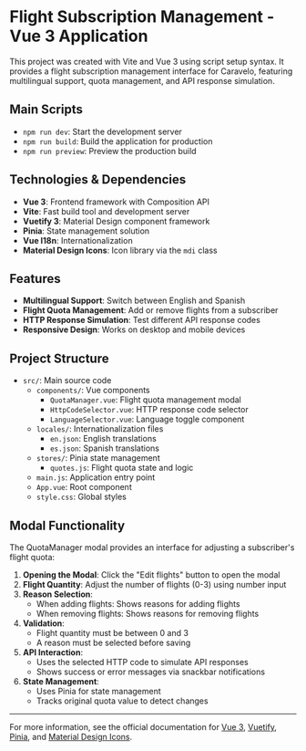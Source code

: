 # Flight Subscription Management - Vue 3 Application

This project was created with Vite and Vue 3 using script setup syntax. It provides a flight subscription management interface for Caravelo, featuring multilingual support, quota management, and API response simulation.

## Main Scripts

- `npm run dev`: Start the development server
- `npm run build`: Build the application for production
- `npm run preview`: Preview the production build

## Technologies & Dependencies

- **Vue 3**: Frontend framework with Composition API
- **Vite**: Fast build tool and development server
- **Vuetify 3**: Material Design component framework
- **Pinia**: State management solution
- **Vue I18n**: Internationalization
- **Material Design Icons**: Icon library via the `mdi` class

## Features

- **Multilingual Support**: Switch between English and Spanish
- **Flight Quota Management**: Add or remove flights from a subscriber
- **HTTP Response Simulation**: Test different API response codes
- **Responsive Design**: Works on desktop and mobile devices

## Project Structure
- `src/`: Main source code
  - `components/`: Vue components
    - `QuotaManager.vue`: Flight quota management modal
    - `HttpCodeSelector.vue`: HTTP response code selector
    - `LanguageSelector.vue`: Language toggle component
  - `locales/`: Internationalization files
    - `en.json`: English translations
    - `es.json`: Spanish translations
  - `stores/`: Pinia state management
    - `quotes.js`: Flight quota state and logic
  - `main.js`: Application entry point
  - `App.vue`: Root component
  - `style.css`: Global styles

## Modal Functionality

The QuotaManager modal provides an interface for adjusting a subscriber's flight quota:

1. **Opening the Modal**: Click the "Edit flights" button to open the modal
2. **Flight Quantity**: Adjust the number of flights (0-3) using number input
3. **Reason Selection**: 
   - When adding flights: Shows reasons for adding flights
   - When removing flights: Shows reasons for removing flights
4. **Validation**:
   - Flight quantity must be between 0 and 3
   - A reason must be selected before saving
5. **API Interaction**: 
   - Uses the selected HTTP code to simulate API responses
   - Shows success or error messages via snackbar notifications
6. **State Management**: 
   - Uses Pinia for state management
   - Tracks original quota value to detect changes

---

For more information, see the official documentation for [Vue 3](https://vuejs.org/), [Vuetify](https://vuetifyjs.com/), [Pinia](https://pinia.vuejs.org/), and [Material Design Icons](https://pictogrammers.github.io/@mdi/font/).
